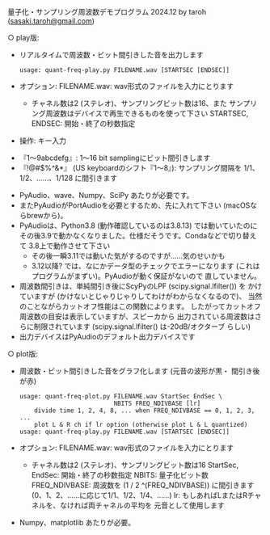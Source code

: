 量子化・サンプリング周波数デモプログラム
2024.12 by taroh (sasaki.taroh@gmail.com)

○ play版:

  * リアルタイムで周波数・ビット間引きした音を出力します

        usage: quant-freq-play.py FILENAME.wav [STARTSEC [ENDSEC]]

  * オプション:
    FILENAME.wav: wav形式のファイルを入力にとります
      - チャネル数は2 (ステレオ)、サンプリングビット数は16、また
        サンプリング周波数はデバイスで再生できるものを使って下さい
    STARTSEC, ENDSEC: 開始・終了の秒数指定

  * 操作: キー入力
   - 『1〜9abcdefg』: 1〜16 bit samplingにビット間引きします
   - 『!@#$%^&*』 (US keyboardのシフト『1〜8』): サンプリング間隔を
     1/1、1/2、……、1/128 に間引きます

  * PyAudio、wave、Numpy、SciPy あたりが必要です。
  * またPyAudioがPortAudioを必要とするため、先に入れて下さい
    (macOSならbrewから)。
  * PyAudioは、Python3.8 (動作確認しているのは3.8.13) では動いていたのに
    その後3.9で動かなくなりました。仕様だそうです。Condaなどで切り替えて
    3.8上で動作させて下さい
    - その後一瞬3.11では動いた気がするのですが……気のせいかも
    - 3.12以降? では、なにかデータ型のチェックでエラーになります
      (これはプログラムがまずい)。PyAudioが動く保証がないので
      直していません。
  * 周波数間引きは、単純間引き後にScyPyのLPF (scipy.signal.lfilter()) を
    かけていますが (かけないとじゃりじゃりしてわけがわからなくなるので)、
    当然のことながらカットオフ性能はこの関数によります。
    したがってカットオフ周波数の目安は表示していますが、スピーカから
    出力されている周波数はさらに制限されています
    (scipy.signal.lfilter() は-20dB/オクターブ らしい)
  * 出力デバイスはPyAudioのデフォルト出力デバイスです

○ plot版:

  * 周波数・ビット間引きした音をグラフ化します (元音の波形が黒・
    間引き後が赤)

        usage: quant-freq-plot.py FILENAME.wav StartSec EndSec \
                                  NBITS FREQ_NDIVBASE [lr]
            divide time 1, 2, 4, 8, ... when FREQ_NDIVBASE == 0, 1, 2, 3, ...
            plot L & R ch if lr option (otherwise plot L & L quantized)
        usage: quant-freq-play.py FILENAME.wav [STARTSEC [ENDSEC]]

  * オプション:
    FILENAME.wav: wav形式のファイルを入力にとります
      - チャネル数は2 (ステレオ)、サンプリングビット数は16
    StartSec, EndSec: 開始・終了の秒数指定
    NBITS: 量子化ビット数
    FREQ_NDIVBASE: 周波数を (1 / 2 ^(FREQ_NDIVBASE)) に間引きます
      (0、1、2、……に応じて1/1、1/2、1/4、……)
    lr: もしあればLまたはRチャネルを、なければ両チャネルの平均を
      元音として使用します

  * Numpy、matplotlib あたりが必要。

